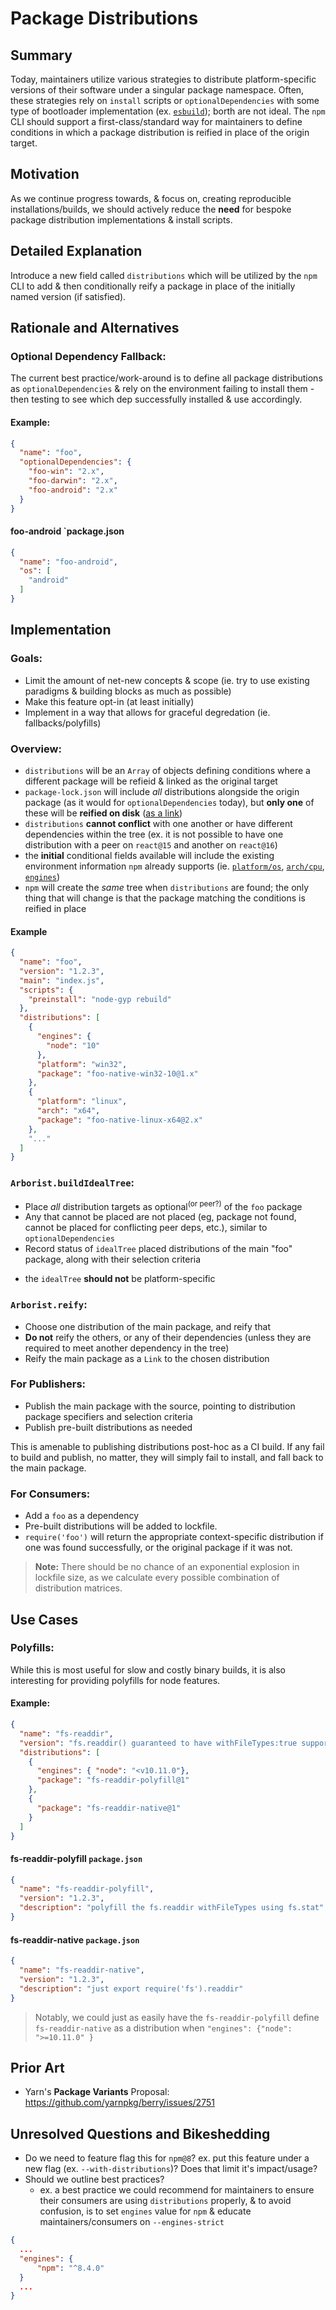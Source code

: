 # Package Distributions

## Summary

Today, maintainers utilize various strategies to distribute platform-specific versions of their software under a singular package namespace. Often, these strategies rely on `install` scripts or `optionalDependencies` with some type of bootloader implementation (ex. [`esbuild`](https://npmjs.com/package/esbuild?activeTab=explore)); borth are not ideal. The `npm` CLI should support a first-class/standard way for maintainers to define conditions in which a package distribution is reified in place of the origin target. 

## Motivation

As we continue progress towards, & focus on, creating reproducible installations/builds, we should actively reduce the **need** for bespoke package distribution implementations & install scripts.

## Detailed Explanation

Introduce a new field called `distributions` which will be utilized by the `npm` CLI to add & then conditionally reify a package in place of the initially named version (if satisfied).

## Rationale and Alternatives

### Optional Dependency Fallback:

The current best practice/work-around is to define all package distributions as `optionalDependencies` & rely on the environment failing to install them - then testing to see which dep successfully installed & use accordingly.

#### Example:
```json
{
  "name": "foo",
  "optionalDependencies": {
    "foo-win": "2.x",
    "foo-darwin": "2.x",
    "foo-android": "2.x"
  }
}
```

#### foo-android `package.json
```json
{
  "name": "foo-android",
  "os": [
    "android"
  ]
}
```

## Implementation

### Goals:
- Limit the amount of net-new concepts & scope (ie. try to use existing paradigms & building blocks as much as possible)
- Make this feature opt-in (at least initially)
- Implement in a way that allows for graceful degredation (ie. fallbacks/polyfills)

### Overview:
- `distributions` will be an `Array` of objects defining conditions where a different package will be refieid & linked as the original target
- `package-lock.json` will include _all_ distributions alongside the origin package (as it would for `optionalDependencies` today), but **only one** of these will be **reified on disk** ([as a link](#arborist-reify))
- `distributions` **cannot conflict** with one another or have different dependencies within the tree (ex. it is not possible to have one distribution with a peer on `react@15` and another on `react@16`)
- the **initial** conditional fields available will include the existing environment information `npm` already supports (ie. [`platform/os`](https://docs.npmjs.com/cli/v8/configuring-npm/package-json#os), [`arch/cpu`](https://docs.npmjs.com/cli/v8/configuring-npm/package-json#cpu), [`engines`](https://docs.npmjs.com/cli/v8/configuring-npm/package-json#engines))
- `npm` will create the _same_ tree when `distributions` are found; the only thing that will change is that the package matching the conditions is reified in place

#### Example

```json
{
  "name": "foo",
  "version": "1.2.3",
  "main": "index.js",
  "scripts": {
    "preinstall": "node-gyp rebuild"
  },
  "distributions": [
    {
      "engines": {
        "node": "10"
      },
      "platform": "win32",
      "package": "foo-native-win32-10@1.x"
    },
    {
      "platform": "linux",
      "arch": "x64",
      "package": "foo-native-linux-x64@2.x"
    },
    "..."
  ]
}
```

### `Arborist.buildIdealTree`:

* Place _all_ distribution targets as optional<sup>(or peer?)</sup> of the `foo` package
* Any that cannot be placed are not placed (eg, package not found, cannot be placed for conflicting peer deps, etc.), similar to `optionalDependencies`
* Record status of `idealTree` placed distributions of the main "foo" package, along with their selection criteria
- the `idealTree` **should not** be platform-specific

### `Arborist.reify`:

* Choose one distribution of the main package, and reify that
* **Do not** reify the others, or any of their dependencies (unless they are required to meet another dependency in the tree)
* Reify the main package as a `Link` to the chosen distribution

### For Publishers:

* Publish the main package with the source, pointing to distribution package specifiers and selection criteria
* Publish pre-built distributions as needed

This is amenable to publishing distributions post-hoc as a CI build.  If any fail to build and publish, no matter, they will simply fail to install, and fall back to the main package.

### For Consumers:

* Add a `foo` as a dependency
* Pre-built distributions will be added to lockfile.
* `require('foo')` will return the appropriate context-specific distribution if one was found successfully, or the original package if it was not.

> **Note:** There should be no chance of an exponential explosion in lockfile size, as we calculate every possible combination of distribution matrices.

## Use Cases

### Polyfills:
While this is most useful for slow and costly binary builds, it is also interesting for providing polyfills for node features.

#### Example:

```json
{
  "name": "fs-readdir",
  "version": "fs.readdir() guaranteed to have withFileTypes:true support",
  "distributions": [
    {
      "engines": { "node": "<v10.11.0"},
      "package": "fs-readdir-polyfill@1"
    },
    {
      "package": "fs-readdir-native@1"
    }
  ]
}
```

#### fs-readdir-polyfill `package.json`

```json
{
  "name": "fs-readdir-polyfill",
  "version": "1.2.3",
  "description": "polyfill the fs.readdir withFileTypes using fs.stat"
}
```

#### fs-readdir-native `package.json`

```json
{
  "name": "fs-readdir-native",
  "version": "1.2.3",
  "description": "just export require('fs').readdir"
}
```

> Notably, we could just as easily have the `fs-readdir-polyfill` define `fs-readdir-native` as a distribution when `"engines": {"node": ">=10.11.0" }`

## Prior Art

- Yarn's **Package Variants** Proposal: https://github.com/yarnpkg/berry/issues/2751

## Unresolved Questions and Bikeshedding

- Do we need to feature flag this for `npm@8`? ex. put this feature under a new flag (ex. `--with-distributions`)? Does that limit it's impact/usage?
- Should we outline best practices? 
  - ex. a best practice we could recommend for maintainers to ensure their consumers are using `distributions` properly, & to avoid confusion, is to set `engines` value for `npm` & educate maintainers/consumers on `--engines-strict`

```json
{
  ...
  "engines": {
      "npm": "^8.4.0"
  }
  ...
}
```